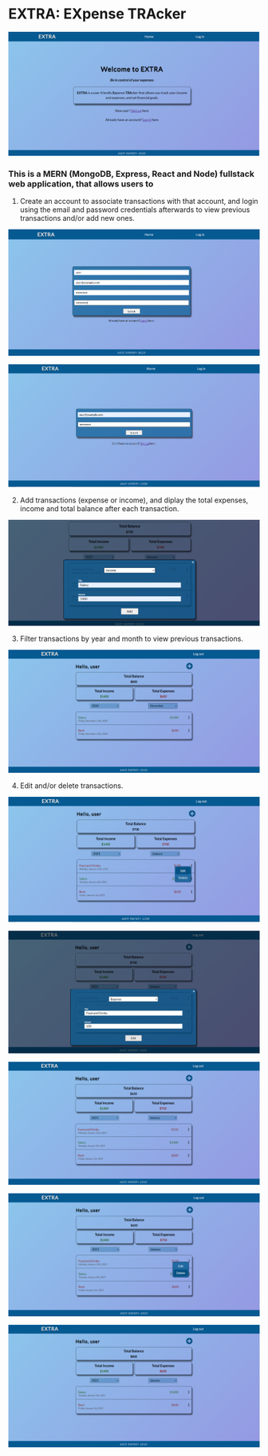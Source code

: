 # EXTRA: EXpense TRAcker

![](https://github.com/saeddaoud/expense-tracker/blob/main/images/home.png)

### This is a MERN (MongoDB, Express, React and Node) fullstack web application, that allows users to
1. Create an account to associate transactions with that account, and login using the email and password credentials afterwards to view previous transactions and/or add new ones.

![](https://github.com/saeddaoud/expense-tracker/blob/main/images/register.png)

![](https://github.com/saeddaoud/expense-tracker/blob/main/images/login.png)

2. Add transactions (expense or income), and diplay the total expenses, income and total balance after each transaction.

![](https://github.com/saeddaoud/expense-tracker/blob/main/images/add_transaction.png)

3. Filter transactions by year and month to view previous transactions.

![](https://github.com/saeddaoud/expense-tracker/blob/main/images/filter_transactions.png)

4. Edit and/or delete transactions.

![](https://github.com/saeddaoud/expense-tracker/blob/main/images/edit_delete_transaction.png)

![](https://github.com/saeddaoud/expense-tracker/blob/main/images/edit_1.png)

![](https://github.com/saeddaoud/expense-tracker/blob/main/images/edit_2.png)

![](https://github.com/saeddaoud/expense-tracker/blob/main/images/delete_1.png)

![](https://github.com/saeddaoud/expense-tracker/blob/main/images/delete_2.png)
